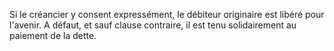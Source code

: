 Si le créancier y consent expressément, le débiteur originaire est libéré pour l'avenir. A défaut, et sauf clause contraire, il est tenu solidairement au paiement de la dette.
